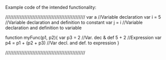 


Example code of the intended functionality:

//////////////////////////////////////////////////
var a 						//Variable declaration
var i = 5					//Variable declaration and definition to constant
var j = i 					//Variable declaration and definition to variable

function myFunc(p1, p2){
	var p3 = 2					//Var. dec & def
	5 + 2						//Expression
	var p4 = p1 + (p2 + p3)		//Var decl. and def. to expression
}

//////////////////////////////////////////////////